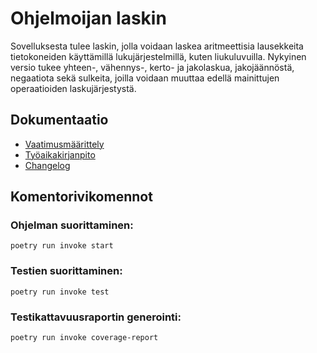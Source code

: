# Ohjelmoijan laskin
Sovelluksesta tulee laskin, jolla voidaan laskea aritmeettisia lausekkeita tietokoneiden käyttämillä lukujärjestelmillä, kuten liukuluvuilla. Nykyinen versio tukee yhteen-, vähennys-, kerto- ja jakolaskua, jakojäännöstä, negaatiota sekä sulkeita, joilla voidaan muuttaa edellä mainittujen operaatioiden laskujärjestystä.

## Dokumentaatio
* [Vaatimusmäärittely](dokumentaatio/vaatimusmaarittely.md)
* [Työaikakirjanpito](dokumentaatio/tuntikirjanpito.md)
* [Changelog](dokumentaatio/changelog.md)

## Komentorivikomennot

### Ohjelman suorittaminen:
```
poetry run invoke start
```

### Testien suorittaminen:
```
poetry run invoke test
```

### Testikattavuusraportin generointi:
```
poetry run invoke coverage-report
```
